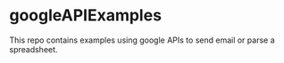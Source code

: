 # googleAPIExamples
This repo contains examples using google APIs to send email or parse a spreadsheet.

